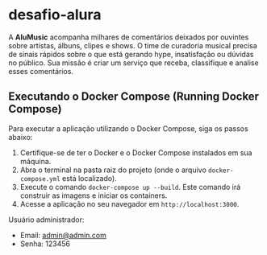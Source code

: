 # desafio-alura
A **AluMusic** acompanha milhares de comentários deixados por ouvintes sobre artistas, álbuns, clipes e shows. O time de curadoria musical precisa de sinais rápidos sobre o que está gerando hype, insatisfação ou dúvidas no público. Sua missão é criar um serviço que receba, classifique e analise esses comentários.

## Executando o Docker Compose (Running Docker Compose)

Para executar a aplicação utilizando o Docker Compose, siga os passos abaixo:

1.  Certifique-se de ter o Docker e o Docker Compose instalados em sua máquina.
2.  Abra o terminal na pasta raiz do projeto (onde o arquivo `docker-compose.yml` está localizado).
3.  Execute o comando `docker-compose up --build`. Este comando irá construir as imagens e iniciar os containers.
4.  Acesse a aplicação no seu navegador em `http://localhost:3000`.


Usuário administrador:
- Email:    admin@admin.com
- Senha:    123456